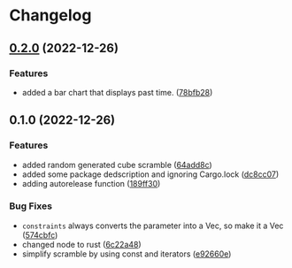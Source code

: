 # Changelog

## [0.2.0](https://github.com/kencun/rubitimer/compare/v0.1.0...v0.2.0) (2022-12-26)


### Features

* added a bar chart that displays past time. ([78bfb28](https://github.com/kencun/rubitimer/commit/78bfb28f984eabe742f1887505801e9968e1a98d))

## 0.1.0 (2022-12-26)


### Features

* added random generated cube scramble ([64add8c](https://github.com/kencun/rubitimer/commit/64add8caae1bc792348b9739a43a462a2f9c8794))
* added some package dedscription and ignoring Cargo.lock ([dc8cc07](https://github.com/kencun/rubitimer/commit/dc8cc07e5cf5945b474543b816c1799b1826241b))
* adding autorelease function ([189ff30](https://github.com/kencun/rubitimer/commit/189ff30782f38a112769eb81f9a67155938c2823))


### Bug Fixes

* `constraints` always converts the parameter into a Vec, so make it a Vec ([574cbfc](https://github.com/kencun/rubitimer/commit/574cbfc6d1ea37df5572cdf3d22a45c928bdffff))
* changed node to rust ([6c22a48](https://github.com/kencun/rubitimer/commit/6c22a48435bd66835faad4ba48edc8c782864e29))
* simplify scramble by using const and iterators ([e92660e](https://github.com/kencun/rubitimer/commit/e92660e217a7e43477b126e9415cbaa914572107))
